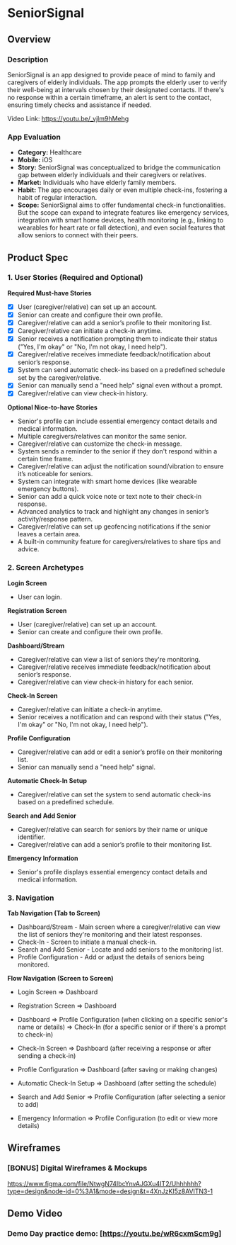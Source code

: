 # SeniorSignal

## Overview

### Description

SeniorSignal is an app designed to provide peace of mind to family and caregivers of elderly individuals. The app prompts the elderly user to verify their well-being at intervals chosen by their designated contacts. If there's no response within a certain timeframe, an alert is sent to the contact, ensuring timely checks and assistance if needed.

Video Link: https://youtu.be/_vjlm9hMehg

### App Evaluation

- **Category:** Healthcare
- **Mobile:** iOS
- **Story:** SeniorSignal was conceptualized to bridge the communication gap between elderly individuals and their caregivers or relatives. 
- **Market:** Individuals who have elderly family members.
- **Habit:** The app encourages daily or even multiple check-ins, fostering a habit of regular interaction.
- **Scope:**  SeniorSignal aims to offer fundamental check-in functionalities. But the scope can expand to integrate features like emergency services, integration with smart home devices, health monitoring (e.g., linking to wearables for heart rate or fall detection), and even social features that allow seniors to connect with their peers. 

## Product Spec

### 1. User Stories (Required and Optional)

**Required Must-have Stories**

- [x] User (caregiver/relative) can set up an account.
- [x] Senior can create and configure their own profile.
- [x] Caregiver/relative can add a senior’s profile to their monitoring list.
- [x] Caregiver/relative can initiate a check-in anytime.
- [x] Senior receives a notification prompting them to indicate their status ("Yes, I'm okay" or "No, I'm not okay, I need help").
- [x] Caregiver/relative receives immediate feedback/notification about senior’s response.
- [x] System can send automatic check-ins based on a predefined schedule set by the caregiver/relative.
- [x] Senior can manually send a "need help" signal even without a prompt.
- [x] Caregiver/relative can view check-in history.

**Optional Nice-to-have Stories**

* Senior's profile can include essential emergency contact details and medical information.
* Multiple caregivers/relatives can monitor the same senior.
* Caregiver/relative can customize the check-in message.
* System sends a reminder to the senior if they don't respond within a certain time frame.
* Caregiver/relative can adjust the notification sound/vibration to ensure it’s noticeable for seniors.
* System can integrate with smart home devices (like wearable emergency buttons).
* Senior can add a quick voice note or text note to their check-in response.
* Advanced analytics to track and highlight any changes in senior’s activity/response pattern.
* Caregiver/relative can set up geofencing notifications if the senior leaves a certain area.
* A built-in community feature for caregivers/relatives to share tips and advice.

### 2. Screen Archetypes

**Login Screen**

* User can login.

**Registration Screen**

* User (caregiver/relative) can set up an account.
* Senior can create and configure their own profile.

**Dashboard/Stream**

* Caregiver/relative can view a list of seniors they're monitoring.
* Caregiver/relative receives immediate feedback/notification about senior’s response.
* Caregiver/relative can view check-in history for each senior.

**Check-In Screen**

* Caregiver/relative can initiate a check-in anytime.
* Senior receives a notification and can respond with their status ("Yes, I'm okay" or "No, I'm not okay, I need help").

**Profile Configuration**

* Caregiver/relative can add or edit a senior’s profile on their monitoring list.
* Senior can manually send a "need help" signal.

**Automatic Check-In Setup**

* Caregiver/relative can set the system to send automatic check-ins based on a predefined schedule.

**Search and Add Senior**

* Caregiver/relative can search for seniors by their name or unique identifier.
* Caregiver/relative can add a senior’s profile to their monitoring list.

**Emergency Information**

* Senior's profile displays essential emergency contact details and medical information.

### 3. Navigation

**Tab Navigation (Tab to Screen)**

* Dashboard/Stream - Main screen where a caregiver/relative can view the list of seniors they're monitoring and their latest responses.
* Check-In - Screen to initiate a manual check-in.
* Search and Add Senior - Locate and add seniors to the monitoring list.
* Profile Configuration - Add or adjust the details of seniors being monitored.


**Flow Navigation (Screen to Screen)**

* Login Screen
=> Dashboard
* Registration Screen
=> Dashboard

* Dashboard
=> Profile Configuration (when clicking on a specific senior's name or details)
=> Check-In (for a specific senior or if there's a prompt to check-in)

* Check-In Screen
=> Dashboard (after receiving a response or after sending a check-in)

* Profile Configuration
=> Dashboard (after saving or making changes)

* Automatic Check-In Setup 
=> Dashboard (after setting the schedule)

* Search and Add Senior
=> Profile Configuration (after selecting a senior to add)

* Emergency Information 
=> Profile Configuration (to edit or view more details)

## Wireframes

### [BONUS] Digital Wireframes & Mockups

https://www.figma.com/file/NtwgN74IbcYnvAJGXu4IT2/Uhhhhhh?type=design&node-id=0%3A1&mode=design&t=4XnJzKI5z8AVlTN3-1

## Demo Video

### Demo Day practice demo: [https://youtu.be/wR6cxmScm9g]
